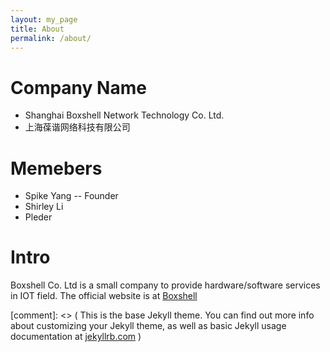 ```yaml
---
layout: my_page
title: About
permalink: /about/
---
```


# Company Name

* Shanghai Boxshell Network Technology Co. Ltd.
* 上海葆谐网络科技有限公司

# Memebers

* Spike Yang -- Founder
* Shirley Li
* Pleder

# Intro

Boxshell Co. Ltd is a small company to provide hardware/software services in IOT field. The official website is at [Boxshell](http://www.boxshell.com)




[comment]: <> ( This is the base Jekyll theme. You can find out more info about customizing your Jekyll theme, as well as basic Jekyll usage documentation at [jekyllrb.com](http://jekyllrb.com/) )
